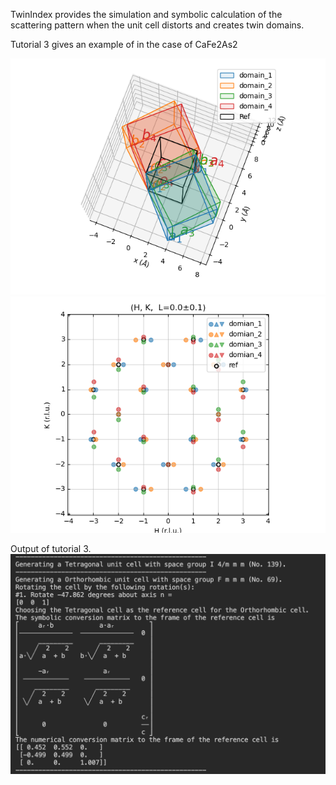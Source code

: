 TwinIndex provides the simulation and symbolic calculation of the scattering pattern when the unit cell distorts and creates twin domains.

Tutorial 3 gives an example of in the case of CaFe2As2

![3_1](https://github.com/bingli621/TwinIndex/blob/main/3_1_domains.png)
![3_2](https://github.com/bingli621/TwinIndex/blob/main/3_2_peaks.png)

Output of tutorial 3.
![3_3](https://github.com/bingli621/TwinIndex/blob/main/3_3_terminal.png)

